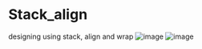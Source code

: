 # Stack_align
 designing using stack, align and wrap
![image](https://user-images.githubusercontent.com/89911383/134333028-fd9db0b2-ff4a-464b-b762-512c9daa34ff.png)
![image](https://user-images.githubusercontent.com/89911383/134333302-4415ee0f-9d52-474f-be0d-b9832a7ebc38.png)

